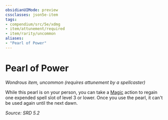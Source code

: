 ```yaml
---
obsidianUIMode: preview
cssclasses: json5e-item
tags:
- compendium/src/5e/xdmg
- item/attunement/required
- item/rarity/uncommon
aliases: 
- "Pearl of Power"
---
```

# Pearl of Power
*Wondrous item, uncommon (requires attunement by a spellcaster)*  


While this pearl is on your person, you can take a [Magic](rules/actions.md#Magic) action to regain one expended spell slot of level 3 or lower. Once you use the pearl, it can't be used again until the next dawn.

*Source: SRD 5.2*